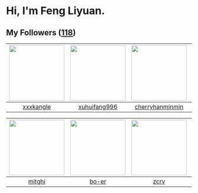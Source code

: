 # Hi, I'm Feng Liyuan.

## My Followers ([118](https://github.com/SunRunAway?tab=followers))

| <img src="https://avatars.githubusercontent.com/u/88874211?v=4" width="150" height="150" /> | <img src="https://avatars.githubusercontent.com/u/50138288?v=4" width="150" height="150" /> | <img src="https://avatars.githubusercontent.com/u/83270523?v=4" width="150" height="150" /> | <img src="https://avatars.githubusercontent.com/u/65283311?v=4" width="150" height="150" /> |
| :-----------------------------------------------------------------------------------------: | :-----------------------------------------------------------------------------------------: | :-----------------------------------------------------------------------------------------: | :-----------------------------------------------------------------------------------------: |
|                          [xxxkangle](https://github.com/xxxkangle)                          |                       [xuhuifang996](https://github.com/xuhuifang996)                       |                    [cherryhanminmin](https://github.com/cherryhanminmin)                    |                           [alekssze](https://github.com/alekssze)                           |

| <img src="https://avatars.githubusercontent.com/u/55898975?v=4" width="150" height="150" /> | <img src="https://avatars.githubusercontent.com/u/49479987?v=4" width="150" height="150" /> | <img src="https://avatars.githubusercontent.com/u/119645983?v=4" width="150" height="150" /> | <img src="https://avatars.githubusercontent.com/u/58126365?v=4" width="150" height="150" /> |
| :-----------------------------------------------------------------------------------------: | :-----------------------------------------------------------------------------------------: | :------------------------------------------------------------------------------------------: | :-----------------------------------------------------------------------------------------: |
|                             [mitghi](https://github.com/mitghi)                             |                              [bo-er](https://github.com/bo-er)                              |                                [zcrv](https://github.com/zcrv)                               |                       [kellyraymond](https://github.com/kellyraymond)                       |
